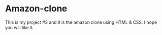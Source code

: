 # Amazon-clone
This is my project #3 and it is the amazon clone using HTML &amp; CSS. I hope you will like it.
